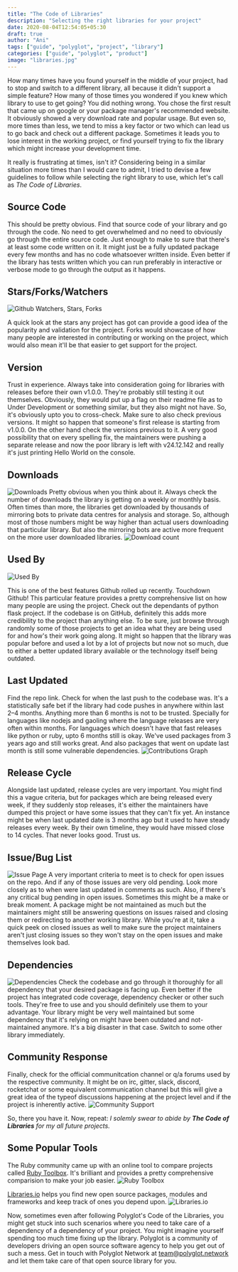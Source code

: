 ```yaml
---
title: "The Code of Libraries"
description: "Selecting the right libraries for your project"
date: 2020-08-04T12:54:05+05:30
draft: true
author: "Ani"
tags: ["guide", "polyglot", "project", "library"]
categories: ["guide", "polyglot", "product"]
image: "libraries.jpg"
---
```


How many times have you found yourself in the middle of your project, had to stop and switch to a different library, all because it didn't support a simple feature? How many of those times you wondered if you knew which library to use to get going? You did nothing wrong. You chose the first result that came up on google or your package manager's recommended website. It obviously showed a very download rate and popular usage. But even so, more times than less, we tend to miss a key factor or two which can lead us to go back and check out a different package. Sometimes it leads you to lose interest in the working project, or find yourself trying to fix the library which might increase your development time.

It really is frustrating at times, isn't it? Considering being in a similar situation more times than I would care to admit, I tried to devise a few guidelines to follow while selecting the right library to use, which let's call as *The Code of Libraries*.

## Source Code
This should be pretty obvious. Find that source code of your library and go through the code. No need to get overwhelmed and no need to obviously go through the entire source code. Just enough to make to sure that there's at least some code written on it. It might just be a fully updated package every few months and has no code whatsoever written inside. Even better if the library has tests written which you can run preferably in interactive or verbose mode to go through the output as it happens.

## Stars/Forks/Watchers
![Github Watchers, Stars, Forks](https://i.imgur.com/pgEFiOz.png "Github Watchers, Stars, Forks")

A quick look at the stars any project has got can provide a good idea of the popularity and validation for the project. Forks would showcase of how many people are interested in contributing or working on the project, which would also mean it'll be that easier to get support for the project.

## Version
Trust in experience. Always take into consideration going for libraries with releases before their own v1.0.0. They're probably still testing it out themselves. Obviously, they would put up a flag on their readme file as to Under Development or something similar, but they also might not have. So, it's obviously upto you to cross-check. Make sure to also check previous versions. It might so happen that someone's first release is starting from v1.0.0. On the other hand check the versions previous to it. A very good possibility that on every spelling fix, the maintainers were pushing a separate release and now the poor library is left with v24.12.142 and really it's just printing Hello World on the console.

## Downloads
![Downloads](https://i.imgur.com/OVniMSO.png "Downloads")
Pretty obvious when you think about it. Always check the number of downloads the library is getting on a weekly or monthly basis. Often times than more, the libraries get downloaded by thousands of mirroring bots to private data centres for analysis and storage. So, although most of those numbers might be way higher than actual users downloading that particular library. But also the mirroring bots are active more frequent on the more user downloaded libraries.
![Download count](https://i.imgur.com/gge1ydG.png "Download count")

## Used By
![Used By](https://i.imgur.com/KPomAcb.png "Used By")

This is one of the best features Github rolled up recently. Touchdown Github! This particular feature provides a pretty comprehensive list on how many people are using the project. Check out the dependants of python flask project. If the codebase is on GitHub, definitely this adds more credibility to the project than anything else. To be sure, just browse through randomly some of those projects to get an idea what they are being used for and how's their work going along. It might so happen that the library was popular before and used a lot by a lot of projects but now not so much, due to either a better updated library available or the technology itself being outdated.

## Last Updated
Find the repo link. Check for when the last push to the codebase was. It's a statistically safe bet if the library had code pushes in anywhere within last 2–4 months. Anything more than 6 months is not to be trusted. Specially for languages like nodejs and gaoling where the language releases are very often within months. For languages which doesn't have that fast releases like python or ruby, upto 6 months still is okay. We've used packages from 3 years ago and still works great. And also packages that went on update last month is still some vulnerable dependencies.
![Contributions Graph](https://i.imgur.com/gnrQN7Q.png "Contributions Graph")

## Release Cycle
Alongside last updated, release cycles are very important. You might find this a vague criteria, but for packages which are being released every week, if they suddenly stop releases, it's either the maintainers have dumped this project or have some issues that they can't fix yet. An instance might be when last updated date is 3 months ago but it used to have steady releases every week. By their own timeline, they would have missed close to 14 cycles. That never looks good. Trust us.

## Issue/Bug List
![Issue Page](https://i.imgur.com/49fKg3S.png "Issue Page")
A very important criteria to meet is to check for open issues on the repo. And if any of those issues are very old pending. Look more closely as to when were last updated in comments as such. Also, if there's any critical bug pending in open issues. Sometimes this might be a make or break moment. A package might be not maintained as much but the maintainers might still be answering questions on issues raised and closing them or redirecting to another working library. While you're at it, take a quick peek on closed issues as well to make sure the project maintainers aren't just closing issues so they won't stay on the open issues and make themselves look bad.

## Dependencies
![Dependencies](https://i.imgur.com/VYboD2e.png "Dependencies")
Check the codebase and go through it thoroughly for all dependency that your desired package is facing up. Even better if the project has integrated code coverage, dependency checker or other such tools. They're free to use and you should definitely use them to your advantage. Your library might be very well maintained but some dependency that it's relying on might have been outdated and not-maintained anymore. It's a big disaster in that case. Switch to some other library immediately.

## Community Response
Finally, check for the official communitcation channel or q/a forums used by the respective community. It might be on irc, gitter, slack, discord, rocketchat or some equivalent communication channel but this will give a great idea of the typeof discussions happening at the project level and if the project is inherently active.
![Community Support](https://i.imgur.com/vcbWuIG.jpg "Community Support")

So, there you have it. Now, repeat: _I solemly swear to abide by **The Code of Libraries** for my all future projects._

## Some Popular Tools
The Ruby community came up with an online tool to compare projects called [Ruby Toolbox](https://www.ruby-toolbox.com/). It's brilliant and provides a pretty comprehensive comparision to make your job easier.
![Ruby Toolbox](https://i.imgur.com/3cG2Z03.png "Ruby Toolbox")

[Libraries.io](https://libraries.io/) helps you find new open source packages, modules and frameworks and keep track of ones you depend upon.
![Libraries.io](https://i.imgur.com/Ssgf2Q1.png "Libraries.io")

Now, sometimes even after following Polyglot's Code of the Libraries, you might get stuck into such scenarios where you need to take care of a dependency of a dependency of your project. You might imagine yourself spending too much time fixing up the library. Polyglot is a community of developers driving an open source software agency to help you get out of such a mess. Get in touch with Polyglot Network at [team@polyglot.network](mailto:team@polyglot.network) and let them take care of that open source library for you.
